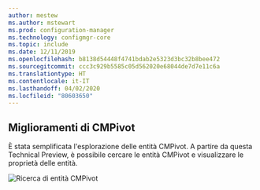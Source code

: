 ```yaml
---
author: mestew
ms.author: mstewart
ms.prod: configuration-manager
ms.technology: configmgr-core
ms.topic: include
ms.date: 12/11/2019
ms.openlocfilehash: b8138d54448f4741bdab2e5323d3bc32b8bee472
ms.sourcegitcommit: ccc3c929b5585c05d562020e68044de7d7e11c6a
ms.translationtype: HT
ms.contentlocale: it-IT
ms.lasthandoff: 04/02/2020
ms.locfileid: "80603650"
---
```

## <a name="improvements-to-cmpivot"></a>Miglioramenti di CMPivot

È stata semplificata l'esplorazione delle entità CMPivot. A partire da questa Technical Preview, è possibile cercare le entità CMPivot e visualizzare le proprietà delle entità.

![Ricerca di entità CMPivot](../../media/5870934-search-cmpivot-entities.png)


